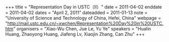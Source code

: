 +++
title = "Representation Day in USTC&#65288;II&#65289;"
date = 2011-04-02
enddate = 2011-04-02
dates = "April 2, 2011"
dateadded = 2011-01-13
note = "University of Science and Technology of China, Hefei, China"
webpage = "http://mail.ustc.edu.cn/~xwchen/Representation%20Day%20in%20USTC.htm"
organisers = "Xiao-Wu Chen, Jue Le, Yu Ye"
speakers = "Hualin Huang, Zhaoyong Huang, Jiafeng Lv, Xiaojin Zhang, Can Zhu"
+++
